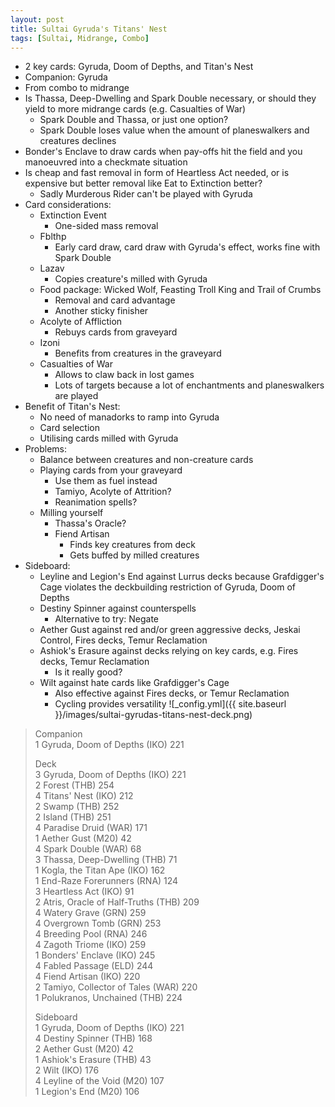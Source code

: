 ```yaml
---
layout: post
title: Sultai Gyruda's Titans' Nest
tags: [Sultai, Midrange, Combo]
---  
```

- 2 key cards: Gyruda, Doom of Depths, and Titan's Nest
- Companion: Gyruda
- From combo to midrange
- Is Thassa, Deep-Dwelling and Spark Double necessary, or should they yield to more midrange cards (e.g. Casualties of War)
	- Spark Double and Thassa, or just one option?
	- Spark Double loses value when the amount of planeswalkers and creatures declines
- Bonder's Enclave to draw cards when pay-offs hit the field and you manoeuvred into a checkmate situation
- Is cheap and fast removal in form of Heartless Act needed, or is expensive but better removal like Eat to Extinction better?
	- Sadly Murderous Rider can't be played with Gyruda
- Card considerations:
	- Extinction Event
		- One-sided mass removal
	- Fblthp
		- Early card draw, card draw with Gyruda's effect, works fine with Spark Double
	- Lazav
		- Copies creature's milled with Gyruda
	- Food package: Wicked Wolf, Feasting Troll King and Trail of Crumbs
		- Removal and card advantage
		- Another sticky finisher
	- Acolyte of Affliction 
		- Rebuys cards from graveyard
	- Izoni
		- Benefits from creatures in the graveyard
	- Casualties of War
		- Allows to claw back in lost games
		- Lots of targets because a lot of enchantments and planeswalkers are played
- Benefit of Titan's Nest: 
	- No need of manadorks to ramp into Gyruda
	- Card selection
	- Utilising cards milled with Gyruda
- Problems:
	- Balance between creatures and non-creature cards
	- Playing cards from your graveyard
		- Use them as fuel instead
		- Tamiyo, Acolyte of Attrition?
		- Reanimation spells?
	- Milling yourself
		- Thassa's Oracle?
		- Fiend Artisan
			- Finds key creatures from deck
			- Gets buffed by milled creatures
- Sideboard:
	- Leyline and Legion's End against Lurrus decks because Grafdigger's Cage violates the deckbuilding restriction of Gyruda, Doom of Depths
	- Destiny Spinner against counterspells
		- Alternative to try: Negate
	- Aether Gust against red and/or green aggressive decks, Jeskai Control, Fires decks, Temur Reclamation
	- Ashiok's Erasure against decks relying on key cards, e.g. Fires decks, Temur Reclamation
		- Is it really good?
	- Wilt against hate cards like Grafdigger's Cage
		- Also effective against Fires decks, or Temur Reclamation
		- Cycling provides versatility
![_config.yml]({{ site.baseurl }}/images/sultai-gyrudas-titans-nest-deck.png)
> Companion  
> 1 Gyruda, Doom of Depths (IKO) 221  
> 
> Deck  
> 3 Gyruda, Doom of Depths (IKO) 221  
> 2 Forest (THB) 254  
> 4 Titans' Nest (IKO) 212  
> 2 Swamp (THB) 252  
> 2 Island (THB) 251  
> 4 Paradise Druid (WAR) 171  
> 1 Aether Gust (M20) 42  
> 4 Spark Double (WAR) 68  
> 3 Thassa, Deep-Dwelling (THB) 71  
> 1 Kogla, the Titan Ape (IKO) 162  
> 1 End-Raze Forerunners (RNA) 124  
> 3 Heartless Act (IKO) 91  
> 2 Atris, Oracle of Half-Truths (THB) 209  
> 4 Watery Grave (GRN) 259  
> 4 Overgrown Tomb (GRN) 253  
> 4 Breeding Pool (RNA) 246  
> 4 Zagoth Triome (IKO) 259  
> 1 Bonders' Enclave (IKO) 245  
> 4 Fabled Passage (ELD) 244  
> 4 Fiend Artisan (IKO) 220  
> 2 Tamiyo, Collector of Tales (WAR) 220  
> 1 Polukranos, Unchained (THB) 224  
> 
> Sideboard  
> 1 Gyruda, Doom of Depths (IKO) 221  
> 4 Destiny Spinner (THB) 168  
> 2 Aether Gust (M20) 42  
> 1 Ashiok's Erasure (THB) 43  
> 2 Wilt (IKO) 176  
> 4 Leyline of the Void (M20) 107  
> 1 Legion's End (M20) 106